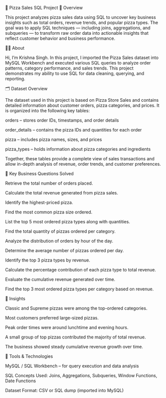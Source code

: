 🍕 Pizza Sales SQL Project
📖 Overview

This project analyzes pizza sales data using SQL to uncover key business insights such as total orders, revenue trends, and popular pizza types.
The goal was to apply SQL techniques — including joins, aggregations, and subqueries — to transform raw order data into actionable insights that reflect customer behavior and business performance.

👨‍💻 About

Hi, I’m Krishna Singh.
In this project, I imported the Pizza Sales dataset into MySQL Workbench and executed various SQL queries to analyze order patterns, category performance, and sales trends.
This project demonstrates my ability to use SQL for data cleaning, querying, and reporting.

🗂️ Dataset Overview

The dataset used in this project is based on Pizza Store Sales and contains detailed information about customer orders, pizza categories, and prices.
It is organized into the following key tables:

orders – stores order IDs, timestamps, and order details

order_details – contains the pizza IDs and quantities for each order

pizza – includes pizza names, sizes, and prices

pizza_types – holds information about pizza categories and ingredients

Together, these tables provide a complete view of sales transactions and allow in-depth analysis of revenue, order trends, and customer preferences.

🎯 Key Business Questions Solved

Retrieve the total number of orders placed.

Calculate the total revenue generated from pizza sales.

Identify the highest-priced pizza.

Find the most common pizza size ordered.

List the top 5 most ordered pizza types along with quantities.

Find the total quantity of pizzas ordered per category.

Analyze the distribution of orders by hour of the day.

Determine the average number of pizzas ordered per day.

Identify the top 3 pizza types by revenue.

Calculate the percentage contribution of each pizza type to total revenue.

Evaluate the cumulative revenue generated over time.

Find the top 3 most ordered pizza types per category based on revenue.

🧩 Insights

Classic and Supreme pizzas were among the top-ordered categories.

Most customers preferred large-sized pizzas.

Peak order times were around lunchtime and evening hours.

A small group of top pizzas contributed the majority of total revenue.

The business showed steady cumulative revenue growth over time.

🧰 Tools & Technologies

MySQL / SQL Workbench – for query execution and data analysis

SQL Concepts Used: Joins, Aggregations, Subqueries, Window Functions, Date Functions

Dataset Format: CSV or SQL dump (imported into MySQL)
